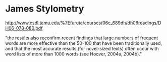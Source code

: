 # James Stylometry

http://www.csdl.tamu.edu/%7Efuruta/courses/06c_689dh/dh06readings/DH06-078-080.pdf

"the results also 
reconfirm recent findings that large numbers of frequent 
words are more effective than the 50-100 that have been 
traditionally used, and that the most accurate results (for 
novel-sized texts) often occur with word lists of more 
than 1000 words (see Hoover, 2004a, 2004b)."
